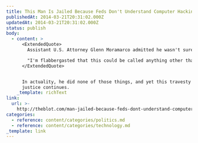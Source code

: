 ```yaml
---
title: This Man Is Jailed Because Feds Don't Understand Computer Hacking
publishedAt: 2014-03-21T20:31:02.000Z
updatedAt: 2014-03-21T20:31:02.000Z
status: publish
body:
  - content: >
      <ExtendedQuote>
        Assistant U.S. Attorney Glenn Moramarco admitted he wasn't sure how Auernheimer and Spitler accessed the email addresses, but that the complexity of both men's activities warranted computer hacking charges.

        "I'm flabbergasted that this could be called anything other than a hack," Moramarco said on Wednesday. "He had to decry -- he had to download the iOS system on his computer, he had to decrypt it, he had to do all sorts of things I don't even understand what they are."
      </ExtendedQuote>


      In actuality, he did none of those things, and yet this travesty of
      justice continues.
    _template: richText
link:
  url: >-
    http://theblot.com/man-jailed-because-feds-dont-understand-computer-hacking-7717221
categories:
  - reference: content/categories/politics.md
  - reference: content/categories/technology.md
_template: link
---
```



